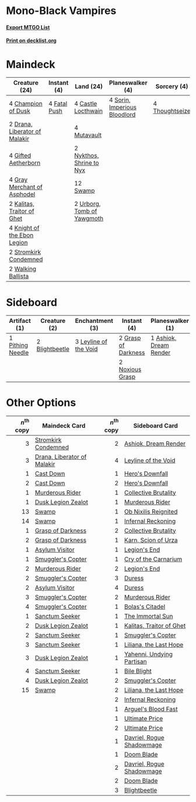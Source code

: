 # Mono-Black Vampires

#### [Export MTGO List](../collection/Mono-Black%20Vampires/Mono-Black%20Vampires.txt)
#### [Print on decklist.org](http://decklist.org/?deckmain=4%09Castle%20Locthwain%0A4%09Champion%20of%20Dusk%0A2%09Drana,%20Liberator%20of%20Malakir%0A4%09Fatal%20Push%0A4%09Gifted%20Aetherborn%0A4%09Gray%20Merchant%20of%20Asphodel%0A2%09Kalitas,%20Traitor%20of%20Ghet%0A4%09Knight%20of%20the%20Ebon%20Legion%0A4%09Mutavault%0A2%09Nykthos,%20Shrine%20to%20Nyx%0A4%09Sorin,%20Imperious%20Bloodlord%0A2%09Stromkirk%20Condemned%0A12%09Swamp%0A4%09Thoughtseize%0A2%09Urborg,%20Tomb%20of%20Yawgmoth%0A2%09Walking%20Ballista&deckside=1%09Ashiok,%20Dream%20Render%0A2%09Blightbeetle%0A2%09Duress%0A2%09Grasp%20of%20Darkness%0A3%09Leyline%20of%20the%20Void%0A2%09Noxious%20Grasp%0A1%09Pithing%20Needle%0A2%09Witch's%20Vengeance)
# Maindeck

|                                             Creature (24)                                              |                                      Instant (4)                                      |                                              Land (24)                                              |                                           Planeswalker (4)                                            |                                       Sorcery (4)                                       |
|--------------------------------------------------------------------------------------------------------|---------------------------------------------------------------------------------------|-----------------------------------------------------------------------------------------------------|-------------------------------------------------------------------------------------------------------|-----------------------------------------------------------------------------------------|
|4 [Champion of Dusk](http://gatherer.wizards.com/Pages/Card/Details.aspx?multiverseid=439721)           |4 [Fatal Push](http://gatherer.wizards.com/Pages/Card/Details.aspx?multiverseid=423724)|4 [Castle Locthwain](http://gatherer.wizards.com/Pages/Card/Details.aspx?multiverseid=473203)        |4 [Sorin, Imperious Bloodlord](http://gatherer.wizards.com/Pages/Card/Details.aspx?multiverseid=466869)|4 [Thoughtseize](http://gatherer.wizards.com/Pages/Card/Details.aspx?multiverseid=438676)|
|2 [Drana, Liberator of Malakir](http://gatherer.wizards.com/Pages/Card/Details.aspx?multiverseid=401861)|                                                                                       |4 [Mutavault](http://gatherer.wizards.com/Pages/Card/Details.aspx?multiverseid=370733)               |                                                                                                       |                                                                                         |
|4 [Gifted Aetherborn](http://gatherer.wizards.com/Pages/Card/Details.aspx?multiverseid=423728)          |                                                                                       |2 [Nykthos, Shrine to Nyx](http://gatherer.wizards.com/Pages/Card/Details.aspx?multiverseid=373713)  |                                                                                                       |                                                                                         |
|4 [Gray Merchant of Asphodel](http://gatherer.wizards.com/Pages/Card/Details.aspx?multiverseid=389541)  |                                                                                       |12 [Swamp](http://gatherer.wizards.com/Pages/Card/Details.aspx?multiverseid=439858)                  |                                                                                                       |                                                                                         |
|2 [Kalitas, Traitor of Ghet](http://gatherer.wizards.com/Pages/Card/Details.aspx?multiverseid=407596)   |                                                                                       |2 [Urborg, Tomb of Yawgmoth](http://gatherer.wizards.com/Pages/Card/Details.aspx?multiverseid=383425)|                                                                                                       |                                                                                         |
|4 [Knight of the Ebon Legion](http://gatherer.wizards.com/Pages/Card/Details.aspx?multiverseid=466859)  |                                                                                       |                                                                                                     |                                                                                                       |                                                                                         |
|2 [Stromkirk Condemned](http://gatherer.wizards.com/Pages/Card/Details.aspx?multiverseid=414402)        |                                                                                       |                                                                                                     |                                                                                                       |                                                                                         |
|2 [Walking Ballista](http://gatherer.wizards.com/Pages/Card/Details.aspx?multiverseid=423848)           |                                                                                       |                                                                                                     |                                                                                                       |                                                                                         |


# Sideboard

|                                       Artifact (1)                                        |                                      Creature (2)                                       |                                        Enchantment (3)                                         |                                         Instant (4)                                          |                                        Planeswalker (1)                                         |                                         Sorcery (4)                                          |
|-------------------------------------------------------------------------------------------|-----------------------------------------------------------------------------------------|------------------------------------------------------------------------------------------------|----------------------------------------------------------------------------------------------|-------------------------------------------------------------------------------------------------|----------------------------------------------------------------------------------------------|
|1 [Pithing Needle](http://gatherer.wizards.com/Pages/Card/Details.aspx?multiverseid=129526)|2 [Blightbeetle](http://gatherer.wizards.com/Pages/Card/Details.aspx?multiverseid=466841)|3 [Leyline of the Void](http://gatherer.wizards.com/Pages/Card/Details.aspx?multiverseid=107682)|2 [Grasp of Darkness](http://gatherer.wizards.com/Pages/Card/Details.aspx?multiverseid=407595)|1 [Ashiok, Dream Render](http://gatherer.wizards.com/Pages/Card/Details.aspx?multiverseid=461155)|2 [Duress](http://gatherer.wizards.com/Pages/Card/Details.aspx?multiverseid=14557)            |
|                                                                                           |                                                                                         |                                                                                                |2 [Noxious Grasp](http://gatherer.wizards.com/Pages/Card/Details.aspx?multiverseid=466864)    |                                                                                                 |2 [Witch's Vengeance](http://gatherer.wizards.com/Pages/Card/Details.aspx?multiverseid=473073)|


# Other Options

|*n*<sup>th</sup> copy|                                            Maindeck Card                                             |*n*<sup>th</sup> copy|                                           Sideboard Card                                           |
|--------------------:|------------------------------------------------------------------------------------------------------|--------------------:|----------------------------------------------------------------------------------------------------|
|                    3|[Stromkirk Condemned](http://gatherer.wizards.com/Pages/Card/Details.aspx?multiverseid=414402)        |                    2|[Ashiok, Dream Render](http://gatherer.wizards.com/Pages/Card/Details.aspx?multiverseid=461155)     |
|                    3|[Drana, Liberator of Malakir](http://gatherer.wizards.com/Pages/Card/Details.aspx?multiverseid=401861)|                    4|[Leyline of the Void](http://gatherer.wizards.com/Pages/Card/Details.aspx?multiverseid=107682)      |
|                    1|[Cast Down](http://gatherer.wizards.com/Pages/Card/Details.aspx?multiverseid=442969)                  |                    1|[Hero's Downfall](http://gatherer.wizards.com/Pages/Card/Details.aspx?multiverseid=373575)          |
|                    2|[Cast Down](http://gatherer.wizards.com/Pages/Card/Details.aspx?multiverseid=442969)                  |                    2|[Hero's Downfall](http://gatherer.wizards.com/Pages/Card/Details.aspx?multiverseid=373575)          |
|                    1|[Murderous Rider](http://gatherer.wizards.com/Pages/Card/Details.aspx?multiverseid=473059)            |                    1|[Collective Brutality](http://gatherer.wizards.com/Pages/Card/Details.aspx?multiverseid=414380)     |
|                    1|[Dusk Legion Zealot](http://gatherer.wizards.com/Pages/Card/Details.aspx?multiverseid=442078)         |                    1|[Murderous Rider](http://gatherer.wizards.com/Pages/Card/Details.aspx?multiverseid=473059)          |
|                   13|[Swamp](http://gatherer.wizards.com/Pages/Card/Details.aspx?multiverseid=439858)                      |                    1|[Ob Nixilis Reignited](http://gatherer.wizards.com/Pages/Card/Details.aspx?multiverseid=401971)     |
|                   14|[Swamp](http://gatherer.wizards.com/Pages/Card/Details.aspx?multiverseid=439858)                      |                    1|[Infernal Reckoning](http://gatherer.wizards.com/Pages/Card/Details.aspx?multiverseid=447238)       |
|                    1|[Grasp of Darkness](http://gatherer.wizards.com/Pages/Card/Details.aspx?multiverseid=407595)          |                    2|[Collective Brutality](http://gatherer.wizards.com/Pages/Card/Details.aspx?multiverseid=414380)     |
|                    2|[Grasp of Darkness](http://gatherer.wizards.com/Pages/Card/Details.aspx?multiverseid=407595)          |                    1|[Karn, Scion of Urza](http://gatherer.wizards.com/Pages/Card/Details.aspx?multiverseid=442889)      |
|                    1|[Asylum Visitor](http://gatherer.wizards.com/Pages/Card/Details.aspx?multiverseid=409846)             |                    1|[Legion's End](http://gatherer.wizards.com/Pages/Card/Details.aspx?multiverseid=466860)             |
|                    1|[Smuggler's Copter](http://gatherer.wizards.com/Pages/Card/Details.aspx?multiverseid=417808)          |                    1|[Cry of the Carnarium](http://gatherer.wizards.com/Pages/Card/Details.aspx?multiverseid=457214)     |
|                    2|[Murderous Rider](http://gatherer.wizards.com/Pages/Card/Details.aspx?multiverseid=473059)            |                    2|[Legion's End](http://gatherer.wizards.com/Pages/Card/Details.aspx?multiverseid=466860)             |
|                    2|[Smuggler's Copter](http://gatherer.wizards.com/Pages/Card/Details.aspx?multiverseid=417808)          |                    3|[Duress](http://gatherer.wizards.com/Pages/Card/Details.aspx?multiverseid=14557)                    |
|                    2|[Asylum Visitor](http://gatherer.wizards.com/Pages/Card/Details.aspx?multiverseid=409846)             |                    4|[Duress](http://gatherer.wizards.com/Pages/Card/Details.aspx?multiverseid=14557)                    |
|                    3|[Smuggler's Copter](http://gatherer.wizards.com/Pages/Card/Details.aspx?multiverseid=417808)          |                    2|[Murderous Rider](http://gatherer.wizards.com/Pages/Card/Details.aspx?multiverseid=473059)          |
|                    4|[Smuggler's Copter](http://gatherer.wizards.com/Pages/Card/Details.aspx?multiverseid=417808)          |                    1|[Bolas's Citadel](http://gatherer.wizards.com/Pages/Card/Details.aspx?multiverseid=461006)          |
|                    1|[Sanctum Seeker](http://gatherer.wizards.com/Pages/Card/Details.aspx?multiverseid=435274)             |                    1|[The Immortal Sun](http://gatherer.wizards.com/Pages/Card/Details.aspx?multiverseid=439844)         |
|                    2|[Dusk Legion Zealot](http://gatherer.wizards.com/Pages/Card/Details.aspx?multiverseid=442078)         |                    1|[Kalitas, Traitor of Ghet](http://gatherer.wizards.com/Pages/Card/Details.aspx?multiverseid=407596) |
|                    2|[Sanctum Seeker](http://gatherer.wizards.com/Pages/Card/Details.aspx?multiverseid=435274)             |                    1|[Smuggler's Copter](http://gatherer.wizards.com/Pages/Card/Details.aspx?multiverseid=417808)        |
|                    3|[Sanctum Seeker](http://gatherer.wizards.com/Pages/Card/Details.aspx?multiverseid=435274)             |                    1|[Liliana, the Last Hope](http://gatherer.wizards.com/Pages/Card/Details.aspx?multiverseid=414388)   |
|                    3|[Dusk Legion Zealot](http://gatherer.wizards.com/Pages/Card/Details.aspx?multiverseid=442078)         |                    1|[Yahenni, Undying Partisan](http://gatherer.wizards.com/Pages/Card/Details.aspx?multiverseid=423741)|
|                    4|[Sanctum Seeker](http://gatherer.wizards.com/Pages/Card/Details.aspx?multiverseid=435274)             |                    1|[Bile Blight](http://gatherer.wizards.com/Pages/Card/Details.aspx?multiverseid=378433)              |
|                    4|[Dusk Legion Zealot](http://gatherer.wizards.com/Pages/Card/Details.aspx?multiverseid=442078)         |                    2|[Smuggler's Copter](http://gatherer.wizards.com/Pages/Card/Details.aspx?multiverseid=417808)        |
|                   15|[Swamp](http://gatherer.wizards.com/Pages/Card/Details.aspx?multiverseid=439858)                      |                    2|[Liliana, the Last Hope](http://gatherer.wizards.com/Pages/Card/Details.aspx?multiverseid=414388)   |
|                     |                                                                                                      |                    2|[Infernal Reckoning](http://gatherer.wizards.com/Pages/Card/Details.aspx?multiverseid=447238)       |
|                     |                                                                                                      |                    1|[Arguel's Blood Fast](http://gatherer.wizards.com/Pages/Card/Details.aspx?multiverseid=439316)      |
|                     |                                                                                                      |                    1|[Ultimate Price](http://gatherer.wizards.com/Pages/Card/Details.aspx?multiverseid=394735)           |
|                     |                                                                                                      |                    2|[Ultimate Price](http://gatherer.wizards.com/Pages/Card/Details.aspx?multiverseid=394735)           |
|                     |                                                                                                      |                    1|[Davriel, Rogue Shadowmage](http://gatherer.wizards.com/Pages/Card/Details.aspx?multiverseid=461010)|
|                     |                                                                                                      |                    1|[Doom Blade](http://gatherer.wizards.com/Pages/Card/Details.aspx?multiverseid=247322)               |
|                     |                                                                                                      |                    2|[Davriel, Rogue Shadowmage](http://gatherer.wizards.com/Pages/Card/Details.aspx?multiverseid=461010)|
|                     |                                                                                                      |                    2|[Doom Blade](http://gatherer.wizards.com/Pages/Card/Details.aspx?multiverseid=247322)               |
|                     |                                                                                                      |                    3|[Blightbeetle](http://gatherer.wizards.com/Pages/Card/Details.aspx?multiverseid=466841)             |

